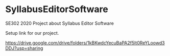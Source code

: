 # SyllabusEditorSoftware
SE302 2020 Project about Syllabus Editor Software

Setup link for our project.

https://drive.google.com/drive/folders/1kBKwdcYecuBaPA2f5lt0ReYLoowd3DDJ?usp=sharing
